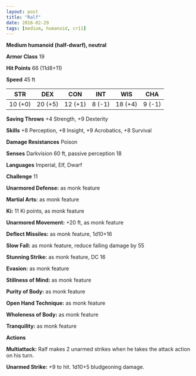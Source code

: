 ```yaml
---
layout: post
title: "Ralf"
date: 2016-02-29
tags: [medium, humanoid, cr11]
---
```


**Medium humanoid (half-dwarf), neutral**

**Armor Class** 19

**Hit Points** 66 (11d8+11)

**Speed** 45 ft

|   STR   |   DEX   |   CON   |   INT   |   WIS   |   CHA   |
|:-----:|:-----:|:-----:|:-----:|:-----:|:-----:|
| 10 (+0) | 20 (+5) | 12 (+1) | 8 (-1) | 18 (+4) | 9 (-1) |

**Saving Throws** +4 Strength, +9 Dexterity

**Skills** +8 Perception, +8 Insight, +9 Acrobatics, +8 Survival

**Damage Resistances** Poison

**Senses** Darkvision 60 ft, passive perception 18

**Languages** Imperial, Elf, Dwarf

**Challenge** 11

**Unarmored Defense:** as monk feature

**Martial Arts:** as monk feature

**Ki:** 11 Ki points, as monk feature

**Unarmored Movement:** +20 ft, as monk feature

**Deflect Missiles:** as monk feature, 1d10+16

**Slow Fall:** as monk feature, reduce falling damage by 55

**Stunning Strike:** as monk feature, DC 16

**Evasion:** as monk feature

**Stillness of Mind:** as monk feature

**Purity of Body:** as monk feature

**Open Hand Technique:** as monk feature

**Wholeness of Body:** as monk feature

**Tranquility:** as monk feature

**Actions** 

**Multiattack:** Ralf makes 2 unarmed strikes when he takes the attack action on his turn.

**Unarmed Strike:** +9 to hit. 1d10+5 bludgeoning damage.